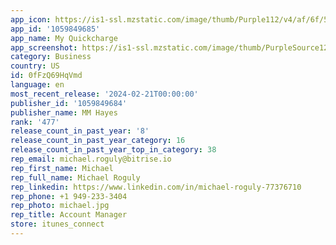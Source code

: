```yaml
---
app_icon: https://is1-ssl.mzstatic.com/image/thumb/Purple112/v4/af/6f/5a/af6f5a4d-fa16-c593-7560-80c111912e86/AppIcon-0-0-1x_U007emarketing-0-10-0-0-0-0-85-220.png/1024x1024bb.png
app_id: '1059849685'
app_name: My Quickcharge
app_screenshot: https://is1-ssl.mzstatic.com/image/thumb/PurpleSource125/v4/68/1e/3a/681e3a74-df6b-84dd-61d1-29874b3a997b/519b195d-5f9b-4b9e-a215-01f7a0d4c7f1_Artboard_1.png/1242x2688bb.png
category: Business
country: US
id: 0fFzQ69HqVmd
language: en
most_recent_release: '2024-02-21T00:00:00'
publisher_id: '1059849684'
publisher_name: MM Hayes
rank: '477'
release_count_in_past_year: '8'
release_count_in_past_year_category: 16
release_count_in_past_year_top_in_category: 38
rep_email: michael.roguly@bitrise.io
rep_first_name: Michael
rep_full_name: Michael Roguly
rep_linkedin: https://www.linkedin.com/in/michael-roguly-77376710
rep_phone: +1 949-233-3404
rep_photo: michael.jpg
rep_title: Account Manager
store: itunes_connect
---
```

